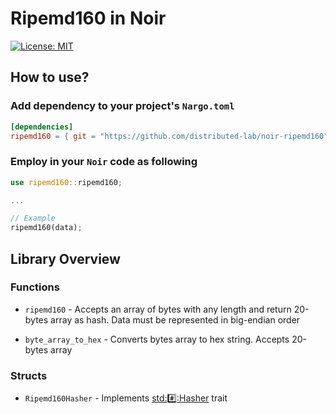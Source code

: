 # Ripemd160 in Noir
[![License: MIT](https://img.shields.io/badge/License-MIT-blue.svg)](https://opensource.org/licenses/MIT)

## How to use?

### Add dependency to your project's `Nargo.toml`

```toml
[dependencies]
ripemd160 = { git = "https://github.com/distributed-lab/noir-ripemd160" }
```

### Employ in your `Noir` code as following

```rust
use ripemd160::ripemd160;

...

// Example
ripemd160(data);
```

## Library Overview

### Functions

- `ripemd160` - Accepts an array of bytes with any length and return 20-bytes array as hash. Data must be represented in big-endian order

- `byte_array_to_hex` - Converts bytes array to hex string. Accepts 20-bytes array

### Structs

- `Ripemd160Hasher` - Implements [std::hash::Hasher](https://github.com/noir-lang/noir/blob/master/noir_stdlib/src/hash/mod.nr#L159) trait